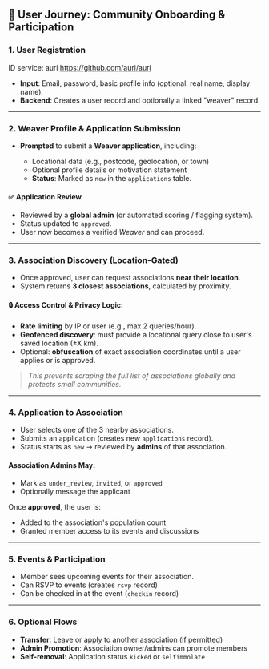 ## 🧭 User Journey: Community Onboarding & Participation

### 1. **User Registration**

ID service: auri https://github.com/auri/auri

* **Input**: Email, password, basic profile info (optional: real name, display name).
* **Backend**: Creates a user record and optionally a linked "weaver" record.

---

### 2. **Weaver Profile & Application Submission**

* **Prompted** to submit a **Weaver application**, including:

  * Locational data (e.g., postcode, geolocation, or town)
  * Optional profile details or motivation statement
  * **Status**: Marked as `new` in the `applications` table.

#### ✅ Application Review

* Reviewed by a **global admin** (or automated scoring / flagging system).
* Status updated to `approved`.
* User now becomes a verified *Weaver* and can proceed.

---

### 3. **Association Discovery (Location-Gated)**

* Once approved, user can request associations **near their location**.
* System returns **3 closest associations**, calculated by proximity.

#### 🔒 Access Control & Privacy Logic:

* **Rate limiting** by IP or user (e.g., max 2 queries/hour).
* **Geofenced discovery**: must provide a locational query close to user's saved location (±X km).
* Optional: **obfuscation** of exact association coordinates until a user applies or is approved.

> *This prevents scraping the full list of associations globally and protects small communities.*

---

### 4. **Application to Association**

* User selects one of the 3 nearby associations.
* Submits an application (creates new `applications` record).
* Status starts as `new` → reviewed by **admins** of that association.

#### Association Admins May:

* Mark as `under_review`, `invited`, or `approved`
* Optionally message the applicant

Once **approved**, the user is:

* Added to the association's population count
* Granted member access to its events and discussions

---

### 5. **Events & Participation**

* Member sees upcoming events for their association.
* Can RSVP to events (creates `rsvp` record)
* Can be checked in at the event (`checkin` record)

---

### 6. **Optional Flows**

* **Transfer**: Leave or apply to another association (if permitted)
* **Admin Promotion**: Association owner/admins can promote members
* **Self-removal**: Application status `kicked` or `selfimmolate`
